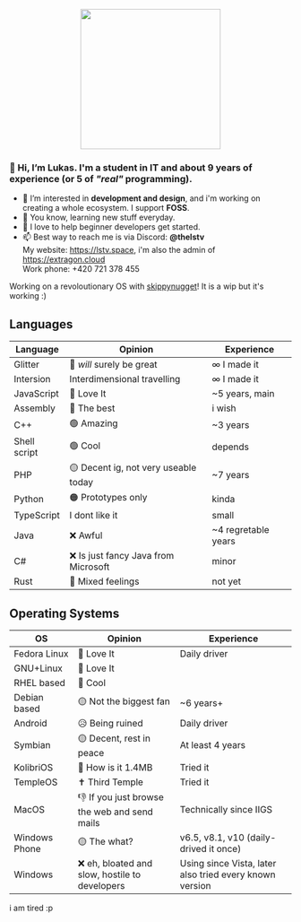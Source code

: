 <p align="center">
      <img height="250" src="https://cdn.extragon.cloud/file/d735f166e6c65ac4b412baf2650ac572.svg">
</p>

### 👋 Hi, I’m **Lukas**. I'm a student in IT and about 9 years of experience (or 5 of *"real"* programming).
- 👀 I’m interested in **development and design**, and i'm working on creating a whole ecosystem. I support **FOSS**.
- 🌱 You know, learning new stuff everyday.
- 💞️ I love to help beginner developers get started.
- 📫 Best way to reach me is via Discord: **@thelstv**<br>
      My website: https://lstv.space, i'm also the admin of https://extragon.cloud<br>
      Work phone: +420 721 378 455

Working on a revoloutionary OS with [skippynugget](https://github.com/Itsyobestnugget)! It is a wip but it's working :)

## Languages

| Language                     | Opinion      | Experience   |
|------------------------------|--------------|--------------|
| Glitter | 🫥 *will* surely be great | ∞ I made it |
| Intersion | Interdimensional travelling | ∞ I made it |
| JavaScript | 💖 Love It | ~5 years, main |
| Assembly | 💪 The best | i wish |
| C++ | 🟢 Amazing | ~3 years |
| Shell script | 🟢 Cool | depends |
| PHP | 🟡 Decent ig, not very useable today | ~7 years |
| Python | 🟠 Prototypes only | kinda |
| TypeScript | I dont like it | small |
| Java | ❌ Awful | ~4 regretable years |
| C# | ❌ Is just fancy Java from Microsoft | minor |
| Rust | 🫥 Mixed feelings | not yet |

## Operating Systems
| OS                     | Opinion      | Experience   |
|------------------------------|--------------|--------------|
| Fedora Linux | 💖 Love It | Daily driver |
| GNU+Linux | 💖 Love It | |
| RHEL based | 💖 Cool | |
| Debian based | 🟡 Not the biggest fan | ~6 years+ |
| Android | 😥 Being ruined | Daily driver |
| Symbian | 🟡 Decent, rest in peace | At least 4 years |
| KolibriOS | 💾 How is it 1.4MB | Tried it |
| TempleOS | ✝️ Third Temple | Tried it |
| MacOS | 👎 If you just browse the web and send mails | Technically since IIGS |
| Windows Phone | 🟡 The what? | v6.5, v8.1, v10 (daily-drived it once) |
| Windows | ❌ eh, bloated and slow, hostile to developers | Using since Vista, later also tried every known version |
<!--
## Aesthetics
| Aesthetic                    | Opinion      | Design experience   |
|------------------------------|--------------|--------------|
| 🧊 Fluent design (upcomming) | Well see :D | -- |
| 🔵 Flat design (current) | I like it, if done right | yes |
| 🔵 Flat design (early) | Bad | yes |
| 🔊 Frutiger Metro | Its okay | no |
| 🫧 Frutiger Aero | 💖 Love It | some |
| Android Holo | nostalgia | no |
| (not an aesthetic) Google Material v1/v2 | meh | tiny |
| (not an aesthetic) Google Material v3 | a lot better | no |
| Corporate memphis | Awful, terrible, disgusting, cringe. | no. |
| Y2K | 💖 Love It | no |
| Vaporwave | Pretty cool | no |
-->
i am tired :p
